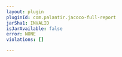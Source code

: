 ```yaml
---
layout: plugin
pluginId: com.palantir.jacoco-full-report
jarSha1: INVALID
isJarAvailable: false
error: NONE
violations: []

---
```


